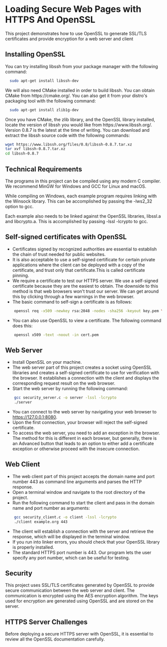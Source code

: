 
# Loading Secure Web Pages with HTTPS And OpenSSL

This project demonstrates how to use OpenSSL to generate SSL/TLS certificates and provide encryption for a web server and client


## Installing OpenSSL

You can try installing libssh from your package manager with the following command:

```bash
  sudo apt-get install libssh-dev
```
We will also need CMake installed in order to build libssh. You can obtain CMake
from https:/​/​cmake.​org/​. You can also get it from your distro's packaging tool with the
following command:

```bash
  sudo apt-get install zlib1g-dev
```
Once you have CMake, the zlib library, and the OpenSSL library installed, locate the
version of libssh you would like from https:/​/​www.​libssh.​org/​. Version 0.8.7 is the
latest at the time of writing. You can download and extract the libssh source code with
the following commands:

```bash
wget https://www.libssh.org/files/0.8/libssh-0.8.7.tar.xz
tar xvf libssh-0.8.7.tar.xz
cd libssh-0.8.7
```
    
## Technical Requirements
The programs in this project can be compiled using any modern C compiler.
We recommend MinGW for Windows and GCC for Linux and macOS.

While
compiling on Windows, each example program requires linking with the Winsock library.
This can be accomplished by passing the -lws2_32 option to gcc.

Each example also needs to be linked against the OpenSSL libraries, libssl.a and
libcrypto.a. This is accomplished by passing -lssl -lcrypto to gcc.
## Self-signed certificates with OpenSSL
* Certificates signed by recognized authorities are essential to establish the chain of trust needed for public websites. 
* It is also acceptable to use a self-signed certificate for certain private applications where the client can be deployed with a copy of the certificate, and trust only that certificate.This is called certificate pinning.
* We require a certificate to test our HTTPS server. We use a self-signed certificate because they are the easiest to obtain. The downside to this method is that web browsers won't trust our server. We can get around this by clicking through a few warnings in the web browser.
* The basic command to self-sign a certificate is as follows:
```bash
    openssl req -x509 -newkey rsa:2048 -nodes -sha256 -keyout key.pem \-out cert.pem -days 365
```
* You can also use OpenSSL to view a certificate. The following command does this:
```bash
    openssl x509 -text -noout -in cert.pem
```


## Web Server

* Install OpenSSL on your machine.
* The web server part of this project creates a socket using OpenSSL libraries and creates a self-signed certificate to use for verification with the browser. It establishes a connection with the client and displays the corresponding request result on the web browser.
* Start the web server by running the following command:
```bash
    gcc security_server.c -o server -lssl -lcrypto
    ./server
```
* You can connect to the web server by navigating your web browser to https://127.0.0.1:8080.
* Upon the first connection, your browser will reject the self-signed certificate.
* To access the web server, you need to add an exception in the browser. The method for this is different in each browser, but generally, there is an Advanced button that leads to an option to either add a certificate exception or otherwise proceed with the insecure connection.



## Web Client
* The web client part of this project accepts the domain name and port number 443 as command line arguments and parses the HTTP response.
* Open a terminal window and navigate to the root directory of the project.
* Run the following command to start the client and pass in the domain name and port number as arguments:
```bash
    gcc security_client.c -o client -lssl -lcrypto
    ./client example.org 443
```
* The client will establish a connection with the server and retrieve the response, which will be displayed in the terminal window.
* If you run into linker errors, you should check that your OpenSSL library is properly installed.
* The standard HTTPS port number is 443. Our program lets the user specify any port number, which can be useful for testing.
## Security
This project uses SSL/TLS certificates generated by OpenSSL to provide secure communication between the web server and client. The communication is encrypted using the AES encryption algorithm. The keys used for encryption are generated using OpenSSL and are stored on the server.

## HTTPS Server Challenges
Before deploying a secure HTTPS server with OpenSSL, it is essential to review all the OpenSSL documentation carefully.